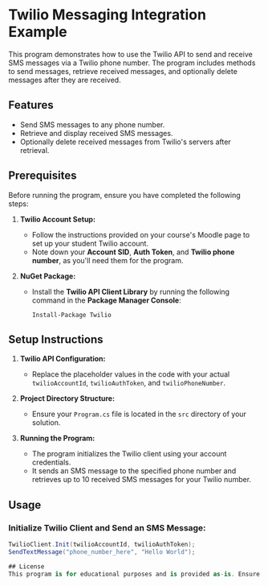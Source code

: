 # Twilio Messaging Integration Example

This program demonstrates how to use the Twilio API to send and receive SMS messages via a Twilio phone number. The program includes methods to send messages, retrieve received messages, and optionally delete messages after they are received.

## Features

- Send SMS messages to any phone number.
- Retrieve and display received SMS messages.
- Optionally delete received messages from Twilio's servers after retrieval.

## Prerequisites

Before running the program, ensure you have completed the following steps:

1. **Twilio Account Setup:**
   - Follow the instructions provided on your course's Moodle page to set up your student Twilio account.
   - Note down your **Account SID**, **Auth Token**, and **Twilio phone number**, as you'll need them for the program.

2. **NuGet Package:**
   - Install the **Twilio API Client Library** by running the following command in the **Package Manager Console**:
     ```
     Install-Package Twilio
     ```

## Setup Instructions

1. **Twilio API Configuration:**
   - Replace the placeholder values in the code with your actual `twilioAccountId`, `twilioAuthToken`, and `twilioPhoneNumber`.

2. **Project Directory Structure:**
   - Ensure your `Program.cs` file is located in the `src` directory of your solution.

3. **Running the Program:**
   - The program initializes the Twilio client using your account credentials.
   - It sends an SMS message to the specified phone number and retrieves up to 10 received SMS messages for your Twilio number.

## Usage

### Initialize Twilio Client and Send an SMS Message:
```csharp
TwilioClient.Init(twilioAccountId, twilioAuthToken);
SendTextMessage("phone_number_here", "Hello World");

## License
This program is for educational purposes and is provided as-is. Ensure that you follow best practices for securing sensitive information such as API credentials.
